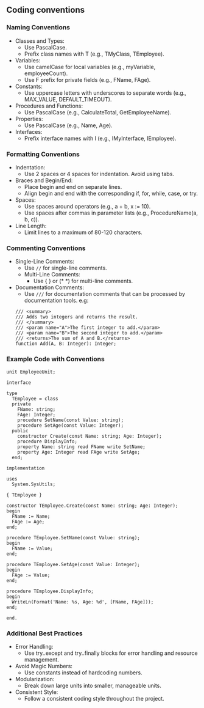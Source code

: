 ## Coding conventions
### Naming Conventions
* Classes and Types:
  * Use PascalCase.
  * Prefix class names with T (e.g., TMyClass, TEmployee).
* Variables:
  * Use camelCase for local variables (e.g., myVariable, employeeCount).
  * Use F prefix for private fields (e.g., FName, FAge).
* Constants:
  * Use uppercase letters with underscores to separate words (e.g., MAX_VALUE, DEFAULT_TIMEOUT).
* Procedures and Functions:
  * Use PascalCase (e.g., CalculateTotal, GetEmployeeName).
* Properties:
  * Use PascalCase (e.g., Name, Age).
* Interfaces:
  * Prefix interface names with I (e.g., IMyInterface, IEmployee).

### Formatting Conventions
* Indentation:
  * Use 2 spaces or 4 spaces for indentation. Avoid using tabs.
* Braces and Begin/End:
  * Place begin and end on separate lines.
  * Align begin and end with the corresponding if, for, while, case, or try.
* Spaces:
  * Use spaces around operators (e.g., a + b, x := 10).
  * Use spaces after commas in parameter lists (e.g., ProcedureName(a, b, c)).
* Line Length:
  * Limit lines to a maximum of 80-120 characters.

### Commenting Conventions
* Single-Line Comments:
  * Use `//` for single-line comments.
  * Multi-Line Comments:
    * Use { } or (* *) for multi-line comments.
* Documentation Comments:
  * Use `///` for documentation comments that can be processed by documentation tools. e.g:
  ```delphi
  /// <summary>
  /// Adds two integers and returns the result.
  /// </summary>
  /// <param name="A">The first integer to add.</param>
  /// <param name="B">The second integer to add.</param>
  /// <returns>The sum of A and B.</returns>
  function Add(A, B: Integer): Integer;
  ```

### Example Code with Conventions
```
unit EmployeeUnit;

interface

type
  TEmployee = class
  private
    FName: string;
    FAge: Integer;
    procedure SetName(const Value: string);
    procedure SetAge(const Value: Integer);
  public
    constructor Create(const Name: string; Age: Integer);
    procedure DisplayInfo;
    property Name: string read FName write SetName;
    property Age: Integer read FAge write SetAge;
  end;

implementation

uses
  System.SysUtils;

{ TEmployee }

constructor TEmployee.Create(const Name: string; Age: Integer);
begin
  FName := Name;
  FAge := Age;
end;

procedure TEmployee.SetName(const Value: string);
begin
  FName := Value;
end;

procedure TEmployee.SetAge(const Value: Integer);
begin
  FAge := Value;
end;

procedure TEmployee.DisplayInfo;
begin
  WriteLn(Format('Name: %s, Age: %d', [FName, FAge]));
end;

end.
```

### Additional Best Practices
* Error Handling:
  * Use try..except and try..finally blocks for error handling and resource management.
* Avoid Magic Numbers:
  * Use constants instead of hardcoding numbers.
* Modularization:
  * Break down large units into smaller, manageable units.
* Consistent Style:
  * Follow a consistent coding style throughout the project.